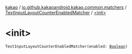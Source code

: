 [kakao](../../index.md) / [io.github.kakaoandroid.kakao.common.matchers](../index.md) / [TextInputLayoutCounterEnabledMatcher](index.md) / [&lt;init&gt;](./-init-.md)

# &lt;init&gt;

`TextInputLayoutCounterEnabledMatcher(enabled: `[`Boolean`](https://kotlinlang.org/api/latest/jvm/stdlib/kotlin/-boolean/index.html)`)`